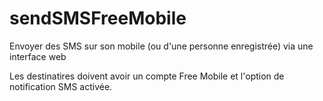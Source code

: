 # sendSMSFreeMobile
Envoyer des SMS sur son mobile (ou d'une personne enregistrée) via une interface web

Les destinatires doivent avoir un compte Free Mobile et l'option de notification SMS activée.
